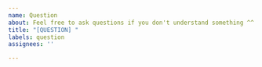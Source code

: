 ```yaml
---
name: Question
about: Feel free to ask questions if you don't understand something ^^
title: "[QUESTION] "
labels: question
assignees: ''

---
```



